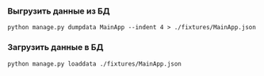 ### Выгрузить данные из БД
```
python manage.py dumpdata MainApp --indent 4 > ./fixtures/MainApp.json
```

### Загрузить данные в БД
```
python manage.py loaddata ./fixtures/MainApp.json
```